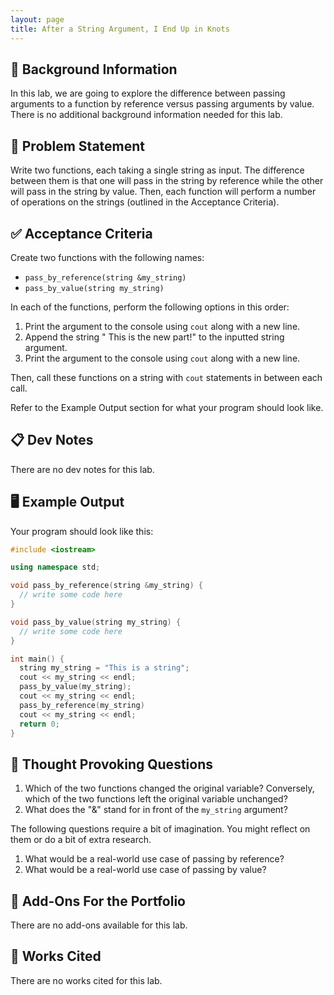 ```yaml
---
layout: page
title: After a String Argument, I End Up in Knots
---
```


## 🔖 Background Information

In this lab, we are going to explore the difference between passing arguments to a function by reference versus passing arguments by value. There is no additional background information needed for this lab.

## 🎯 Problem Statement

Write two functions, each taking a single string as input. The difference between them is that one will pass in the string by reference while the other will pass in the string by value. Then, each function will perform a number of operations on the strings (outlined in the Acceptance Criteria).

## ✅ Acceptance Criteria

Create two functions with the following names:

* `pass_by_reference(string &my_string)`
* `pass_by_value(string my_string)`

In each of the functions, perform the following options in this order:

1. Print the argument to the console using `cout` along with a new line.
2. Append the string " This is the new part!" to the inputted string argument.
3. Print the argument to the console using `cout` along with a new line.

Then, call these functions on a string with `cout` statements in between each call.

Refer to the Example Output section for what your program should look like.

## 📋 Dev Notes

There are no dev notes for this lab.

## 🖥️ Example Output

Your program should look like this:

```cpp
#include <iostream>

using namespace std;

void pass_by_reference(string &my_string) {
  // write some code here
}

void pass_by_value(string my_string) {
  // write some code here
}

int main() {
  string my_string = "This is a string";
  cout << my_string << endl;
  pass_by_value(my_string);
  cout << my_string << endl;
  pass_by_reference(my_string)
  cout << my_string << endl;
  return 0;
}
```

## 📝 Thought Provoking Questions

1. Which of the two functions changed the original variable? Conversely, which of the two functions left the original variable unchanged?
2. What does the "&" stand for in front of the `my_string` argument?

The following questions require a bit of imagination. You might reflect on them or do a bit of extra research.

1. What would be a real-world use case of passing by reference?
2. What would be a real-world use case of passing by value?

## 💼 Add-Ons For the Portfolio

There are no add-ons available for this lab.

## 📘 Works Cited

There are no works cited for this lab.
